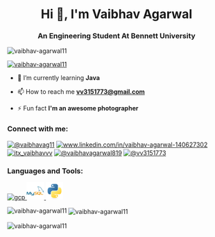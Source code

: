 <h1 align="center">Hi 👋, I'm Vaibhav Agarwal</h1>
<h3 align="center">An Engineering Student At Bennett University</h3>

<p align="left"> <img src="https://komarev.com/ghpvc/?username=vaibhav-agarwal11&label=Profile%20views&color=0e75b6&style=flat" alt="vaibhav-agarwal11" /> </p>

<p align="left"> <a href="https://github.com/ryo-ma/github-profile-trophy"><img src="https://github-profile-trophy.vercel.app/?username=vaibhav-agarwal11" alt="vaibhav-agarwal11" /></a> </p>

- 🌱 I’m currently learning **Java**

- 📫 How to reach me **vv3151773@gmail.com**

- ⚡ Fun fact **I'm an awesome photographer**

<h3 align="left">Connect with me:</h3>
<p align="left">
<a href="https://twitter.com/@vaibhavag11" target="blank"><img align="center" src="https://raw.githubusercontent.com/rahuldkjain/github-profile-readme-generator/master/src/images/icons/Social/twitter.svg" alt="@vaibhavag11" height="30" width="40" /></a>
<a href="https://linkedin.com/in/www.linkedin.com/in/vaibhav-agarwal-140627302" target="blank"><img align="center" src="https://raw.githubusercontent.com/rahuldkjain/github-profile-readme-generator/master/src/images/icons/Social/linked-in-alt.svg" alt="www.linkedin.com/in/vaibhav-agarwal-140627302" height="30" width="40" /></a>
<a href="https://instagram.com/itx_vaibhavvv" target="blank"><img align="center" src="https://raw.githubusercontent.com/rahuldkjain/github-profile-readme-generator/master/src/images/icons/Social/instagram.svg" alt="itx_vaibhavvv" height="30" width="40" /></a>
<a href="https://www.youtube.com/c/@vaibhavagarwal819" target="blank"><img align="center" src="https://raw.githubusercontent.com/rahuldkjain/github-profile-readme-generator/master/src/images/icons/Social/youtube.svg" alt="@vaibhavagarwal819" height="30" width="40" /></a>
<a href="https://www.hackerrank.com/@vv3151773" target="blank"><img align="center" src="https://raw.githubusercontent.com/rahuldkjain/github-profile-readme-generator/master/src/images/icons/Social/hackerrank.svg" alt="@vv3151773" height="30" width="40" /></a>
</p>

<h3 align="left">Languages and Tools:</h3>
<p align="left"> <a href="https://cloud.google.com" target="_blank" rel="noreferrer"> <img src="https://www.vectorlogo.zone/logos/google_cloud/google_cloud-icon.svg" alt="gcp" width="40" height="40"/> </a> <a href="https://www.mysql.com/" target="_blank" rel="noreferrer"> <img src="https://raw.githubusercontent.com/devicons/devicon/master/icons/mysql/mysql-original-wordmark.svg" alt="mysql" width="40" height="40"/> </a> <a href="https://www.python.org" target="_blank" rel="noreferrer"> <img src="https://raw.githubusercontent.com/devicons/devicon/master/icons/python/python-original.svg" alt="python" width="40" height="40"/> </a> </p>

<p><img align="left" src="https://github-readme-stats.vercel.app/api/top-langs?username=vaibhav-agarwal11&show_icons=true&locale=en&layout=compact" alt="vaibhav-agarwal11" /></p>

<p>&nbsp;<img align="center" src="https://github-readme-stats.vercel.app/api?username=vaibhav-agarwal11&show_icons=true&locale=en" alt="vaibhav-agarwal11" /></p>

<p><img align="center" src="https://github-readme-streak-stats.herokuapp.com/?user=vaibhav-agarwal11&" alt="vaibhav-agarwal11" /></p>


